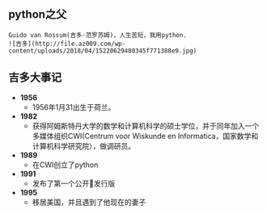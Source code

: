 ## python之父
    Guido van Rossum(吉多·范罗苏姆)，人生苦短，我用python.
    ![吉多](http://file.az009.com/wp-content/uploads/2018/04/15220629480345f771388e9.jpg)
## 吉多大事记
     
* **1956**
    * 1956年1月31出生于荷兰。
* **1982**
    * 获得阿姆斯特丹大学的数学和计算机科学的硕士学位，并于同年加入一个多媒体组织CWI(Centrum voor Wiskunde en Informatica，国家数学和计算机科学研究院），做调研员。
* **1989**
    * 在CWI创立了python
* **1991**
    * 发布了第一个公开发行版
* **1995**
    * 移居美国，并且遇到了他现在的妻子

